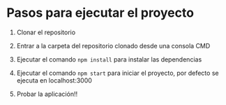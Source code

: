 # Pasos para ejecutar el proyecto

1. Clonar el repositorio

2. Entrar a la carpeta del repositorio clonado desde una consola CMD

3. Ejecutar el comando `npm install` para instalar las dependencias

4. Ejecutar el comando `npm start` para iniciar el proyecto, por defecto se ejecuta en localhost:3000

5. Probar la aplicación!!
